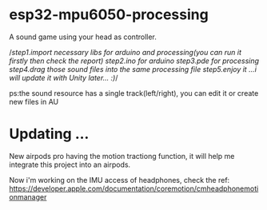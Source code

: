 # esp32-mpu6050-processing
A sound game using your head as controller.

/*step1.import necessary libs for arduino and processing(you can run it firstly then check the report)
step2.ino for arduino
step3.pde for processing
step4.drag those sound files into the same processing file
step5.enjoy it
...i will update it with Unity later...
:)*/

ps:the sound resource has a single track(left/right), you can edit it or create new files in AU

# Updating ...
New airpods pro having the motion tractiong function, it will help me integrate this project into an airpods. 

Now i'm working on the IMU access of headphones, check the ref: https://developer.apple.com/documentation/coremotion/cmheadphonemotionmanager 
